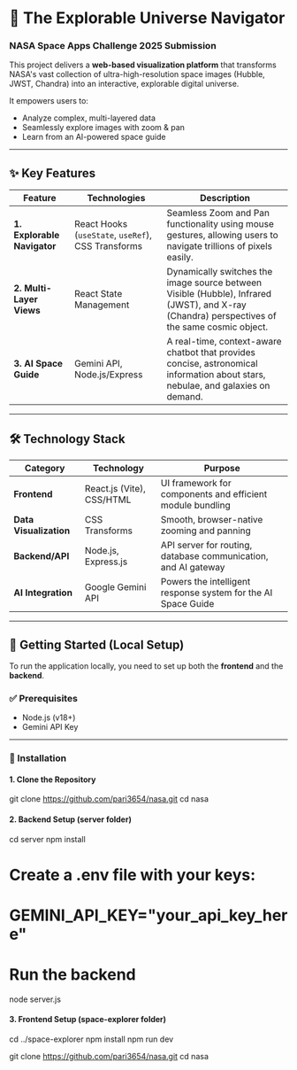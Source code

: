 # 🌌 The Explorable Universe Navigator
### NASA Space Apps Challenge 2025 Submission

This project delivers a **web-based visualization platform** that transforms NASA's vast collection of ultra-high-resolution space images (Hubble, JWST, Chandra) into an interactive, explorable digital universe.  

It empowers users to:  
- Analyze complex, multi-layered data  
- Seamlessly explore images with zoom & pan  
- Learn from an AI-powered space guide  
  
---

## ✨ Key Features  

| Feature | Technologies | Description |
|---------|--------------|-------------|
| **1. Explorable Navigator** | React Hooks (`useState`, `useRef`), CSS Transforms | Seamless Zoom and Pan functionality using mouse gestures, allowing users to navigate trillions of pixels easily. |
| **2. Multi-Layer Views** | React State Management | Dynamically switches the image source between Visible (Hubble), Infrared (JWST), and X-ray (Chandra) perspectives of the same cosmic object. |
| **3. AI Space Guide** | Gemini API, Node.js/Express | A real-time, context-aware chatbot that provides concise, astronomical information about stars, nebulae, and galaxies on demand. |

---

## 🛠️ Technology Stack  

| Category | Technology | Purpose |
|----------|------------|---------|
| **Frontend** | React.js (Vite), CSS/HTML | UI framework for components and efficient module bundling |
| **Data Visualization** | CSS Transforms | Smooth, browser-native zooming and panning |
| **Backend/API** | Node.js, Express.js | API server for routing, database communication, and AI gateway |
| **AI Integration** | Google Gemini API | Powers the intelligent response system for the AI Space Guide |

---

## 🚀 Getting Started (Local Setup)  

To run the application locally, you need to set up both the **frontend** and the **backend**.  

### ✅ Prerequisites  
- Node.js (v18+)  
- Gemini API Key  

---

### 🔧 Installation  

#### 1. Clone the Repository  
git clone https://github.com/pari3654/nasa.git
cd nasa

#### 2. Backend Setup (server folder)  
cd server
npm install

# Create a .env file with your keys:
# GEMINI_API_KEY="your_api_key_here"

# Run the backend
node server.js

#### 3. Frontend Setup (space-explorer folder)  
cd ../space-explorer
npm install
npm run dev


git clone https://github.com/pari3654/nasa.git
cd nasa
